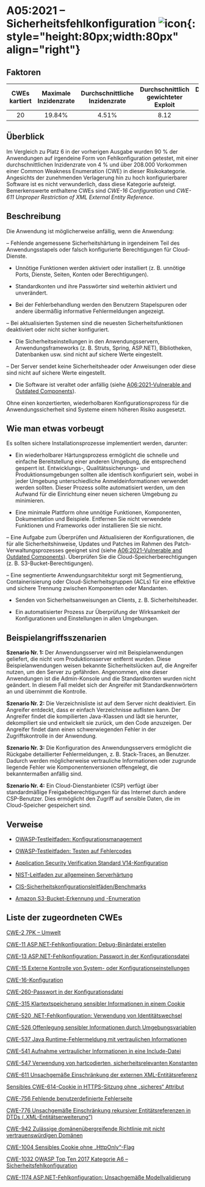 # A05:2021 – Sicherheitsfehlkonfiguration ![icon](assets/TOP_10_Icons_Final_Security_Misconfiguration.png){: style="height:80px;width:80px" align="right"}

## Faktoren

| CWEs kartiert | Maximale Inzidenzrate | Durchschnittliche Inzidenzrate | Durchschnittlich gewichteter Exploit | Durchschnittliche gewichtete Auswirkung | Maximale Abdeckung | Durchschnittliche Abdeckung | Gesamtzahl der Vorkommen | CVEs insgesamt |
|:-------------:|:--------------------:|:--------------------:|:--------------:|:--------------:|:----------------------:|:---------------------:|:-------------------:|:------------:|
| 20          | 19.84%             | 4.51%              | 8.12                 | 6.56                | 89.58%       | 44.84%       | 208,387           | 789        |

## Überblick

Im Vergleich zu Platz 6 in der vorherigen Ausgabe wurden 90 % der Anwendungen auf irgendeine Form von Fehlkonfiguration getestet, mit einer durchschnittlichen Inzidenzrate von 4 % und über 208.000 Vorkommen einer Common Weakness Enumeration (CWE) in dieser Risikokategorie. Angesichts der zunehmenden Verlagerung hin zu hoch konfigurierbarer Software ist es nicht verwunderlich, dass diese Kategorie aufsteigt. Bemerkenswerte enthaltene CWEs sind *CWE-16 Configuration* und *CWE-611 Unproper Restriction of XML External Entity Reference*.

## Beschreibung

Die Anwendung ist möglicherweise anfällig, wenn die Anwendung:

– Fehlende angemessene Sicherheitshärtung in irgendeinem Teil des Anwendungsstapels oder falsch konfigurierte Berechtigungen für Cloud-Dienste.

- Unnötige Funktionen werden aktiviert oder installiert (z. B. unnötige Ports, Dienste, Seiten, Konten oder Berechtigungen).

- Standardkonten und ihre Passwörter sind weiterhin aktiviert und unverändert.

- Bei der Fehlerbehandlung werden den Benutzern Stapelspuren oder andere übermäßig informative Fehlermeldungen angezeigt.

– Bei aktualisierten Systemen sind die neuesten Sicherheitsfunktionen deaktiviert oder nicht sicher konfiguriert.

- Die Sicherheitseinstellungen in den Anwendungsservern, Anwendungsframeworks (z. B. Struts, Spring, ASP.NET), Bibliotheken, Datenbanken usw. sind nicht auf sichere Werte eingestellt.

– Der Server sendet keine Sicherheitsheader oder Anweisungen oder diese sind nicht auf sichere Werte eingestellt.

- Die Software ist veraltet oder anfällig (siehe [A06:2021-Vulnerable and Outdated Components](A06_2021-Vulnerable_and_Outdated_Components.md)).

Ohne einen konzertierten, wiederholbaren Konfigurationsprozess für die Anwendungssicherheit sind Systeme einem höheren Risiko ausgesetzt.

## Wie man etwas vorbeugt

Es sollten sichere Installationsprozesse implementiert werden, darunter:

- Ein wiederholbarer Härtungsprozess ermöglicht die schnelle und einfache Bereitstellung einer anderen Umgebung, die entsprechend gesperrt ist. Entwicklungs-, Qualitätssicherungs- und Produktionsumgebungen sollten alle identisch konfiguriert sein, wobei in jeder Umgebung unterschiedliche Anmeldeinformationen verwendet werden sollten. Dieser Prozess sollte automatisiert werden, um den Aufwand für die Einrichtung einer neuen sicheren Umgebung zu minimieren.

- Eine minimale Plattform ohne unnötige Funktionen, Komponenten, Dokumentation und Beispiele. Entfernen Sie nicht verwendete Funktionen und Frameworks oder installieren Sie sie nicht.

– Eine Aufgabe zum Überprüfen und Aktualisieren der Konfigurationen, die für alle Sicherheitshinweise, Updates und Patches im Rahmen des Patch-Verwaltungsprozesses geeignet sind (siehe [A06:2021-Vulnerable and Outdated Components](A06_2021-Vulnerable_and_Outdated_Components.md)). Überprüfen Sie die Cloud-Speicherberechtigungen (z. B. S3-Bucket-Berechtigungen).

– Eine segmentierte Anwendungsarchitektur sorgt mit Segmentierung, Containerisierung oder Cloud-Sicherheitsgruppen (ACLs) für eine effektive und sichere Trennung zwischen Komponenten oder Mandanten.

- Senden von Sicherheitsanweisungen an Clients, z. B. Sicherheitsheader.

- Ein automatisierter Prozess zur Überprüfung der Wirksamkeit der Konfigurationen und Einstellungen in allen Umgebungen.

## Beispielangriffsszenarien

**Szenario Nr. 1:** Der Anwendungsserver wird mit Beispielanwendungen geliefert, die nicht vom Produktionsserver entfernt wurden. Diese Beispielanwendungen weisen bekannte Sicherheitslücken auf, die Angreifer nutzen, um den Server zu gefährden. Angenommen, eine dieser Anwendungen ist die Admin-Konsole und die Standardkonten wurden nicht geändert. In diesem Fall meldet sich der Angreifer mit Standardkennwörtern an und übernimmt die Kontrolle.

**Szenario Nr. 2:** Die Verzeichnisliste ist auf dem Server nicht deaktiviert. Ein Angreifer entdeckt, dass er einfach Verzeichnisse auflisten kann. Der Angreifer findet die kompilierten Java-Klassen und lädt sie herunter, dekompiliert sie und entwickelt sie zurück, um den Code anzuzeigen. Der Angreifer findet dann einen schwerwiegenden Fehler in der Zugriffskontrolle in der Anwendung.

**Szenario Nr. 3:** Die Konfiguration des Anwendungsservers ermöglicht die Rückgabe detaillierter Fehlermeldungen, z. B. Stack-Traces, an Benutzer. Dadurch werden möglicherweise vertrauliche Informationen oder zugrunde liegende Fehler wie Komponentenversionen offengelegt, die bekanntermaßen anfällig sind.

**Szenario Nr. 4:** Ein Cloud-Dienstanbieter (CSP) verfügt über standardmäßige Freigabeberechtigungen für das Internet durch andere CSP-Benutzer. Dies ermöglicht den Zugriff auf sensible Daten, die im Cloud-Speicher gespeichert sind.

## Verweise

- [OWASP-Testleitfaden: Konfigurationsmanagement](https://owasp.org/www-project-web-security-testing-guide/latest/4-Web_Application_Security_Testing/02-Configuration_and_Deployment_Management_Testing/README)

- [OWASP-Testleitfaden: Testen auf Fehlercodes](https://owasp.org/www-project-web-security-testing-guide/stable/4-Web_Application_Security_Testing/08-Testing_for_Error_Handling/01-Testing_For_Improper_Error_Handling)

- [Application Security Verification Standard V14-Konfiguration](https://github.com/OWASP/ASVS/blob/master/4.0/en/0x22-V14-Config.md)

- [NIST-Leitfaden zur allgemeinen Serverhärtung](https://csrc.nist.gov/publications/detail/sp/800-123/final)

- [CIS-Sicherheitskonfigurationsleitfäden/Benchmarks](https://www.cisecurity.org/cis-benchmarks/)

- [Amazon S3-Bucket-Erkennung und -Enumeration](https://blog.websecurify.com/2017/10/aws-s3-bucket-discovery.html)

## Liste der zugeordneten CWEs

[CWE-2 7PK – Umwelt](https://cwe.mitre.org/data/definitions/2.html)

[CWE-11 ASP.NET-Fehlkonfiguration: Debug-Binärdatei erstellen](https://cwe.mitre.org/data/definitions/11.html)

[CWE-13 ASP.NET-Fehlkonfiguration: Passwort in der Konfigurationsdatei](https://cwe.mitre.org/data/definitions/13.html)

[CWE-15 Externe Kontrolle von System- oder Konfigurationseinstellungen](https://cwe.mitre.org/data/definitions/15.html)

[CWE-16-Konfiguration](https://cwe.mitre.org/data/definitions/16.html)

[CWE-260-Passwort in der Konfigurationsdatei](https://cwe.mitre.org/data/definitions/260.html)

[CWE-315 Klartextspeicherung sensibler Informationen in einem Cookie](https://cwe.mitre.org/data/definitions/315.html)

[CWE-520 .NET-Fehlkonfiguration: Verwendung von Identitätswechsel](https://cwe.mitre.org/data/definitions/520.html)

[CWE-526 Offenlegung sensibler Informationen durch Umgebungsvariablen](https://cwe.mitre.org/data/definitions/526.html)

[CWE-537 Java Runtime-Fehlermeldung mit vertraulichen Informationen](https://cwe.mitre.org/data/definitions/537.html)

[CWE-541 Aufnahme vertraulicher Informationen in eine Include-Datei](https://cwe.mitre.org/data/definitions/541.html)

[CWE-547 Verwendung von hartcodierten, sicherheitsrelevanten Konstanten](https://cwe.mitre.org/data/definitions/547.html)

[CWE-611 Unsachgemäße Einschränkung der externen XML-Entitätsreferenz](https://cwe.mitre.org/data/definitions/611.html)

[Sensibles CWE-614-Cookie in HTTPS-Sitzung ohne „sicheres“ Attribut](https://cwe.mitre.org/data/definitions/614.html)

[CWE-756 Fehlende benutzerdefinierte Fehlerseite](https://cwe.mitre.org/data/definitions/756.html)

[CWE-776 Unsachgemäße Einschränkung rekursiver Entitätsreferenzen in DTDs („XML-Entitätserweiterung“)](https://cwe.mitre.org/data/definitions/776.html)

[CWE-942 Zulässige domänenübergreifende Richtlinie mit nicht vertrauenswürdigen Domänen](https://cwe.mitre.org/data/definitions/942.html)

[CWE-1004 Sensibles Cookie ohne „HttpOnly“-Flag](https://cwe.mitre.org/data/definitions/1004.html)

[CWE-1032 OWASP Top Ten 2017 Kategorie A6 – Sicherheitsfehlkonfiguration](https://cwe.mitre.org/data/definitions/1032.html)

[CWE-1174 ASP.NET-Fehlkonfiguration: Unsachgemäße Modellvalidierung](https://cwe.mitre.org/data/definitions/1174.html)

